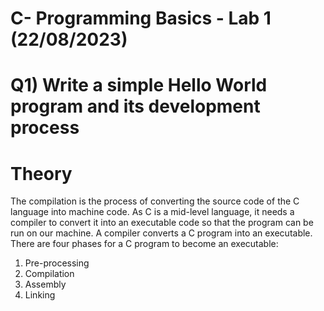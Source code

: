 # C- Programming Basics - Lab 1 (22/08/2023)

# Q1) Write a simple Hello World program and its development process

# Theory
The compilation is the process of converting the source code of the C language into machine code. As C is a mid-level language, it needs a compiler to convert it into an executable code so that the program can be run on our machine.
A compiler converts a C program into an executable. There are four phases for a C program to become an executable: 

1. Pre-processing
2. Compilation
3. Assembly
4. Linking


